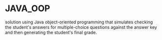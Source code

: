 # JAVA_OOP
solution using Java object-oriented programming that simulates checking the student's answers for multiple-choice questions against the answer key and then generating the student's final grade.
